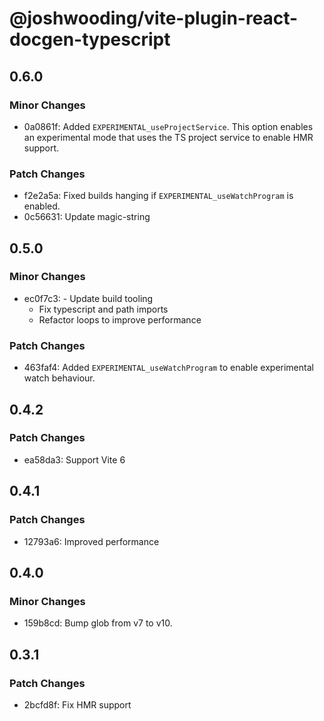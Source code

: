 # @joshwooding/vite-plugin-react-docgen-typescript

## 0.6.0

### Minor Changes

- 0a0861f: Added `EXPERIMENTAL_useProjectService`. This option enables an experimental mode that uses the TS project service to enable HMR support.

### Patch Changes

- f2e2a5a: Fixed builds hanging if `EXPERIMENTAL_useWatchProgram` is enabled.
- 0c56631: Update magic-string

## 0.5.0

### Minor Changes

- ec0f7c3: - Update build tooling
  - Fix typescript and path imports
  - Refactor loops to improve performance

### Patch Changes

- 463faf4: Added `EXPERIMENTAL_useWatchProgram` to enable experimental watch behaviour.

## 0.4.2

### Patch Changes

- ea58da3: Support Vite 6

## 0.4.1

### Patch Changes

- 12793a6: Improved performance

## 0.4.0

### Minor Changes

- 159b8cd: Bump glob from v7 to v10.

## 0.3.1

### Patch Changes

- 2bcfd8f: Fix HMR support
